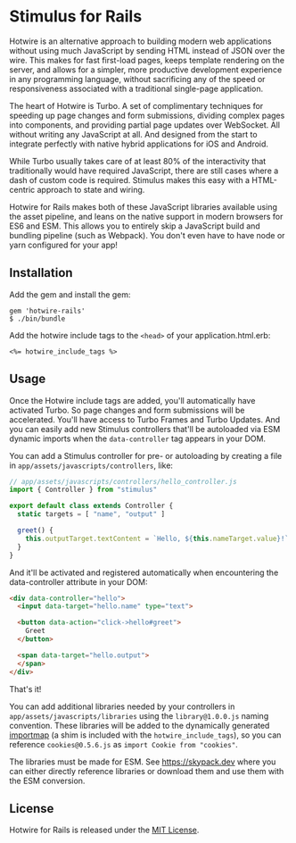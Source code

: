 # Stimulus for Rails

Hotwire is an alternative approach to building modern web applications without using much JavaScript by sending HTML instead of JSON over the wire. This makes for fast first-load pages, keeps template rendering on the server, and allows for a simpler, more productive development experience in any programming language, without sacrificing any of the speed or responsiveness associated with a traditional single-page application.

The heart of Hotwire is Turbo. A set of complimentary techniques for speeding up page changes and form submissions, dividing complex pages into components, and providing partial page updates over WebSocket. All without writing any JavaScript at all. And designed from the start to integrate perfectly with native hybrid applications for iOS and Android.

While Turbo usually takes care of at least 80% of the interactivity that traditionally would have required JavaScript, there are still cases where a dash of custom code is required. Stimulus makes this easy with a HTML-centric approach to state and wiring.

Hotwire for Rails makes both of these JavaScript libraries available using the asset pipeline, and leans on the native support in modern browsers for ES6 and ESM. This allows you to entirely skip a JavaScript build and bundling pipeline (such as Webpack). You don't even have to have node or yarn configured for your app!

## Installation

Add the gem and install the gem:

```
gem 'hotwire-rails'
$ ./bin/bundle
```

Add the hotwire include tags to the `<head>` of your application.html.erb:

```
<%= hotwire_include_tags %>
```

## Usage

Once the Hotwire include tags are added, you'll automatically have activated Turbo. So page changes and form submissions will be accelerated. You'll have access to Turbo Frames and Turbo Updates. And you can easily add new Stimulus controllers that'll be autoloaded via ESM dynamic imports when the `data-controller` tag appears in your DOM.

You can add a Stimulus controller for pre- or autoloading by creating a file in `app/assets/javascripts/controllers`, like:

```javascript
// app/assets/javascripts/controllers/hello_controller.js
import { Controller } from "stimulus"

export default class extends Controller {
  static targets = [ "name", "output" ]

  greet() {
    this.outputTarget.textContent = `Hello, ${this.nameTarget.value}!`
  }
}
```

And it'll be activated and registered automatically when encountering the data-controller attribute in your DOM:

```html
<div data-controller="hello">
  <input data-target="hello.name" type="text">

  <button data-action="click->hello#greet">
    Greet
  </button>

  <span data-target="hello.output">
  </span>
</div>
```

That's it!

You can add additional libraries needed by your controllers in `app/assets/javascripts/libraries` using the `library@1.0.0.js` naming convention. These libraries will be added to the dynamically generated [importmap](https://github.com/WICG/import-maps) (a shim is included with the `hotwire_include_tags`), so you can reference `cookies@0.5.6.js` as `import Cookie from "cookies"`.

The libraries must be made for ESM. See https://skypack.dev where you can either directly reference libraries or download them and use them with the ESM conversion.

## License

Hotwire for Rails is released under the [MIT License](https://opensource.org/licenses/MIT).
